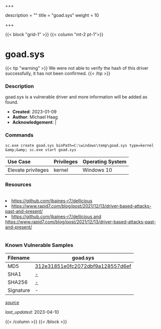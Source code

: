 +++

description = ""
title = "goad.sys"
weight = 10

+++


{{< block "grid-1" >}}
{{< column "mt-2 pt-1">}}


# goad.sys 


{{< tip "warning" >}}
We were not able to verify the hash of this driver successfully, it has not been confirmed.
{{< /tip >}}


### Description

goad.sys is a vulnerable driver and more information will be added as found.

- **Created**: 2023-01-09
- **Author**: Michael Haag
- **Acknowledgement**:  | [](https://twitter.com/)

### Commands

```
sc.exe create goad.sys binPath=C:\windows\temp\goad.sys type=kernel &amp;&amp; sc.exe start goad.sys
```

| Use Case | Privileges | Operating System | 
|:---- | ---- | ---- |
| Elevate privileges | kernel | Windows 10 |

### Resources
<br>
<li><a href=" https://github.com/jbaines-r7/dellicious"> https://github.com/jbaines-r7/dellicious</a></li>
<li><a href=" https://www.rapid7.com/blog/post/2021/12/13/driver-based-attacks-past-and-present/"> https://www.rapid7.com/blog/post/2021/12/13/driver-based-attacks-past-and-present/</a></li>
<li><a href="https://github.com/jbaines-r7/dellicious and https://www.rapid7.com/blog/post/2021/12/13/driver-based-attacks-past-and-present/">https://github.com/jbaines-r7/dellicious and https://www.rapid7.com/blog/post/2021/12/13/driver-based-attacks-past-and-present/</a></li>
<br>

### Known Vulnerable Samples

| Filename | goad.sys |
|:---- | ---- | 
| MD5 | <a href="https://www.virustotal.com/gui/file/312e31851e0fc2072dbf9a128557d6ef">312e31851e0fc2072dbf9a128557d6ef</a> |
| SHA1 | <a href="https://www.virustotal.com/gui/file/-">-</a> |
| SHA256 | <a href="https://www.virustotal.com/gui/file/-">-</a> |
| Signature | -   |


[*source*](https://github.com/magicsword-io/LOLDrivers/tree/main/yaml/goad.yaml)

*last_updated:* 2023-04-10








{{< /column >}}
{{< /block >}}
